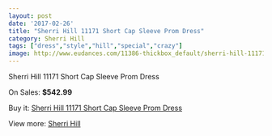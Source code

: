 ```yaml
---
layout: post
date: '2017-02-26'
title: "Sherri Hill 11171 Short Cap Sleeve Prom Dress"
category: Sherri Hill
tags: ["dress","style","hill","special","crazy"]
image: http://www.eudances.com/11386-thickbox_default/sherri-hill-11171-short-cap-sleeve-prom-dress.jpg
---
```

Sherri Hill 11171 Short Cap Sleeve Prom Dress

On Sales: **$542.99**
<a href="https://www.eudances.com/en/sherri-hill/3622-sherri-hill-11171-short-cap-sleeve-prom-dress.html"><amp-img layout="responsive" width="600" height="600" src="//www.eudances.com/11386-thickbox_default/sherri-hill-11171-short-cap-sleeve-prom-dress.jpg" alt="Sherri Hill 11171 Short Cap Sleeve Prom Dress 0" /></a>
<a href="https://www.eudances.com/en/sherri-hill/3622-sherri-hill-11171-short-cap-sleeve-prom-dress.html"><amp-img layout="responsive" width="600" height="600" src="//www.eudances.com/11393-thickbox_default/sherri-hill-11171-short-cap-sleeve-prom-dress.jpg" alt="Sherri Hill 11171 Short Cap Sleeve Prom Dress 1" /></a>
<a href="https://www.eudances.com/en/sherri-hill/3622-sherri-hill-11171-short-cap-sleeve-prom-dress.html"><amp-img layout="responsive" width="600" height="600" src="//www.eudances.com/11392-thickbox_default/sherri-hill-11171-short-cap-sleeve-prom-dress.jpg" alt="Sherri Hill 11171 Short Cap Sleeve Prom Dress 2" /></a>
<a href="https://www.eudances.com/en/sherri-hill/3622-sherri-hill-11171-short-cap-sleeve-prom-dress.html"><amp-img layout="responsive" width="600" height="600" src="//www.eudances.com/11391-thickbox_default/sherri-hill-11171-short-cap-sleeve-prom-dress.jpg" alt="Sherri Hill 11171 Short Cap Sleeve Prom Dress 3" /></a>
<a href="https://www.eudances.com/en/sherri-hill/3622-sherri-hill-11171-short-cap-sleeve-prom-dress.html"><amp-img layout="responsive" width="600" height="600" src="//www.eudances.com/11390-thickbox_default/sherri-hill-11171-short-cap-sleeve-prom-dress.jpg" alt="Sherri Hill 11171 Short Cap Sleeve Prom Dress 4" /></a>
<a href="https://www.eudances.com/en/sherri-hill/3622-sherri-hill-11171-short-cap-sleeve-prom-dress.html"><amp-img layout="responsive" width="600" height="600" src="//www.eudances.com/11389-thickbox_default/sherri-hill-11171-short-cap-sleeve-prom-dress.jpg" alt="Sherri Hill 11171 Short Cap Sleeve Prom Dress 5" /></a>
<a href="https://www.eudances.com/en/sherri-hill/3622-sherri-hill-11171-short-cap-sleeve-prom-dress.html"><amp-img layout="responsive" width="600" height="600" src="//www.eudances.com/11388-thickbox_default/sherri-hill-11171-short-cap-sleeve-prom-dress.jpg" alt="Sherri Hill 11171 Short Cap Sleeve Prom Dress 6" /></a>
<a href="https://www.eudances.com/en/sherri-hill/3622-sherri-hill-11171-short-cap-sleeve-prom-dress.html"><amp-img layout="responsive" width="600" height="600" src="//www.eudances.com/11387-thickbox_default/sherri-hill-11171-short-cap-sleeve-prom-dress.jpg" alt="Sherri Hill 11171 Short Cap Sleeve Prom Dress 7" /></a>

Buy it: [Sherri Hill 11171 Short Cap Sleeve Prom Dress](https://www.eudances.com/en/sherri-hill/3622-sherri-hill-11171-short-cap-sleeve-prom-dress.html "Sherri Hill 11171 Short Cap Sleeve Prom Dress")

View more: [Sherri Hill](https://www.eudances.com/en/80-Sherri-Hill "Sherri Hill")